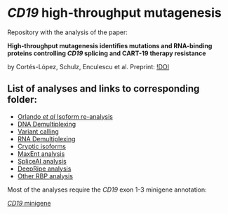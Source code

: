 # _CD19_ high-throughput mutagenesis 

Repository with the analysis of the paper:

**High-throughput mutagenesis identifies mutations and RNA-binding proteins controlling _CD19_ splicing and CART-19 therapy resistance** 

by Cortés-López, Schulz, Enculescu et al.
Preprint: 
[!DOI](https://doi.org/10.1101/2021.10.08.463671)



## List of analyses and links to corresponding folder: 

- [Orlando _et al_ Isoform re-analysis](Orlando_re-analysis)
- [DNA Demultiplexing](demultiplexing_scripts/DNAseq)
- [Variant calling](VariantCalling_DNAseq)
- [RNA Demultiplexing](demultiplexing_scripts/RNAseq)
- [Cryptic isoforms](CrypticIsoforms)
- [MaxEnt analysis](MaxEnt_analysis)
- [SpliceAI analysis](SpliceAI_analysis)
- [DeepRipe analysis](RNP_predictions/DeepRiPe)
- [Other RBP analysis](RBP_predictions)


Most of the analyses require the _CD19_ exon 1-3 minigene annotation:

[_CD19_ minigene](minigene_annotation)
